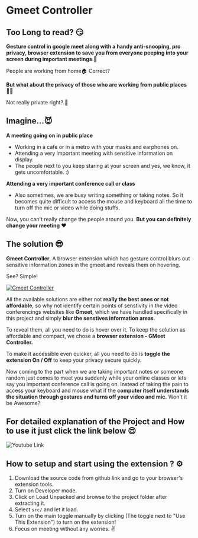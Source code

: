 # Gmeet Controller

## Too Long to read? 😏
**Gesture control in google meet along with a handy anti-snooping, pro privacy, browser extension to save you from everyone peeping into your screen during important meetings**.🤯

People are working from home🏠 Correct?

**But what about the privacy of those who are working from public places**👨‍💻

Not really private right?.🤕

## Imagine...😈

**A meeting going on in public place**
- Working in a cafe or in a metro with your masks and earphones on.
- Attending a very important meeting with sensitive information on display.
- The people next to you keep staring at your screen and yes, we know, it gets uncomfortable. :)

**Attending a very important conference call or class**
- Also sometimes, we are busy writing something or taking notes. So it becomes quite difficult to access 
  the mouse and keyboard all the time to turn off the mic or video while doing stuffs.

Now, you can't really change the people around you. 
**But you can definitely change your meeting** ❤️

## The solution 😎
**Gmeet Controller**, A browser extension which has gesture control blurs out sensitive information zones in the gmeet and reveals them on hovering. 

See? Simple!

[![Gmeet Controller](https://www.youtube.com/watch?v=tEu2qCL6jko&t=2s&ab_channel=InvincibleLearner)](https://www.youtube.com/watch?v=tEu2qCL6jko&t=2s&ab_channel=InvincibleLearner)

All the available solutions are either not **really the best ones or not affordable**, so why not identify certain points of senstivity in the video conferencings websites like **Gmeet**, which we have handled specifically in this project and simply **blur the senstives information areas**.

To reveal them, all you need to do is hover over it. To keep the solution as affordable and compact, we chose a **browser extension - GMeet Controller.**

To make it accessible even quicker, all you need to do is **toggle the extension On / Off** to keep your privacy secure quickly.

Now coming to the part when we are taking important notes or someone random just comes to meet you suddenly while your online classes or lets say you important conference call is going on. Instead of taking the pain to access your keyboard and mouse what if the **computer itself understands the situation through gestures and turns off your video and mic.** Won't it be Awesome?

## For detailed explanation of the Project and How to use it just click the link below 😍

![Youtube Link](https://www.youtube.com/watch?v=tEu2qCL6jko&t=2s&ab_channel=InvincibleLearner)


## How to setup and start using the extension ? ⚙️
1. Download the source code from github link and go to your browser's extension tools.
2. Turn on Developer mode.
3. Click on Load Unpacked and browse to the project folder after extracting it.
4. Select `src/` and let it load.
5. Turn on the main toggle manually by clicking (The toggle next to "Use This Extension") to turn on the extension!
6. Focus on meeting without any worries. ✌️

